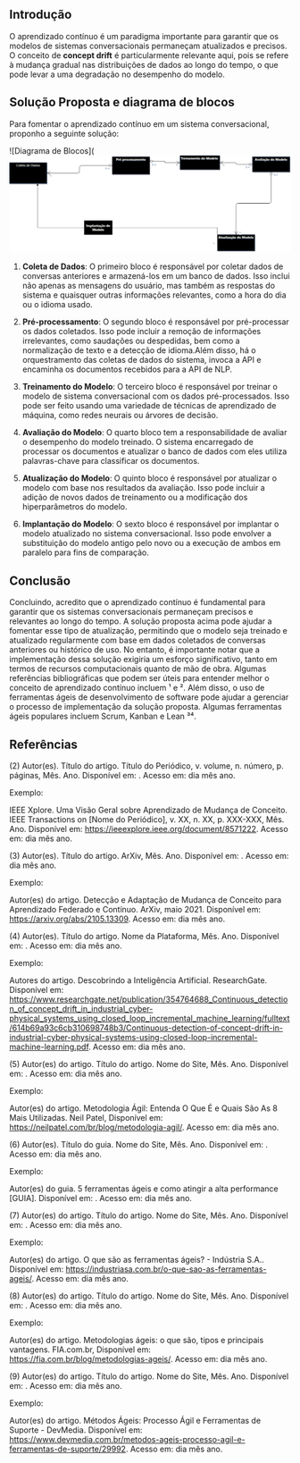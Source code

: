 ## Introdução
O aprendizado contínuo é um paradigma importante para garantir que os modelos de sistemas conversacionais permaneçam atualizados e precisos. O conceito de **concept drift** é particularmente relevante aqui, pois se refere à mudança gradual nas distribuições de dados ao longo do tempo, o que pode levar a uma degradação no desempenho do modelo.

## Solução Proposta e diagrama de blocos

Para fomentar o aprendizado contínuo em um sistema conversacional, proponho a seguinte solução:

![Diagrama de Blocos](![Alt text](./Diagrama%20de%20blocos%20.png)

1. **Coleta de Dados**: O primeiro bloco é responsável por coletar dados de conversas anteriores e armazená-los em um banco de dados. Isso inclui não apenas as mensagens do usuário, mas também as respostas do sistema e quaisquer outras informações relevantes, como a hora do dia ou o idioma usado.

2. **Pré-processamento**: O segundo bloco é responsável por pré-processar os dados coletados. Isso pode incluir a remoção de informações irrelevantes, como saudações ou despedidas, bem como a normalização de texto e a detecção de idioma.Além disso, há o orquestramento  das coletas de dados do sistema, invoca a API  e encaminha os documentos recebidos para a API de NLP.

3. **Treinamento do Modelo**: O terceiro bloco é responsável por treinar o modelo de sistema conversacional com os dados pré-processados. Isso pode ser feito usando uma variedade de técnicas de aprendizado de máquina, como redes neurais ou árvores de decisão.

4. **Avaliação do Modelo**: O quarto bloco tem a responsabilidade de avaliar o desempenho do modelo treinado. O sistema encarregado de processar os documentos e atualizar o banco de dados com eles utiliza palavras-chave para classificar os documentos.

5. **Atualização do Modelo**: O quinto bloco é responsável por atualizar o modelo com base nos resultados da avaliação. Isso pode incluir a adição de novos dados de treinamento ou a modificação dos hiperparâmetros do modelo.

6. **Implantação do Modelo**: O sexto bloco é responsável por implantar o modelo atualizado no sistema conversacional. Isso pode envolver a substituição do modelo antigo pelo novo ou a execução de ambos em paralelo para fins de comparação.

## Conclusão
Concluindo, acredito que o aprendizado contínuo é fundamental para garantir que os sistemas conversacionais permaneçam precisos e relevantes ao longo do tempo. A solução proposta acima pode ajudar a fomentar esse tipo de atualização, permitindo que o modelo seja treinado e atualizado regularmente com base em dados coletados de conversas anteriores ou histórico de uso. No entanto, é importante notar que a implementação dessa solução exigiria um esforço significativo, tanto em termos de recursos computacionais quanto de mão de obra. Algumas referências bibliográficas que podem ser úteis para entender melhor o conceito de aprendizado contínuo incluem ¹ e ². Além disso, o uso de ferramentas ágeis de desenvolvimento de software pode ajudar a gerenciar o processo de implementação da solução proposta. Algumas ferramentas ágeis populares incluem Scrum, Kanban e Lean ³⁴.

## Referências

(2) Autor(es). Título do artigo. Título do Periódico, v. volume, n. número, p. páginas, Mês. Ano. Disponível em: <URL>. Acesso em: dia mês ano.

Exemplo:

IEEE Xplore. Uma Visão Geral sobre Aprendizado de Mudança de Conceito. IEEE Transactions on [Nome do Periódico], v. XX, n. XX, p. XXX-XXX, Mês. Ano. Disponível em: <https://ieeexplore.ieee.org/document/8571222>. Acesso em: dia mês ano.

(3) Autor(es). Título do artigo. ArXiv, Mês. Ano. Disponível em: <URL>. Acesso em: dia mês ano.

Exemplo:

Autor(es) do artigo. Detecção e Adaptação de Mudança de Conceito para Aprendizado Federado e Contínuo. ArXiv, maio 2021. Disponível em: <https://arxiv.org/abs/2105.13309>. Acesso em: dia mês ano.

(4) Autor(es). Título do artigo. Nome da Plataforma, Mês. Ano. Disponível em: <URL>. Acesso em: dia mês ano.

Exemplo:

Autores do artigo. Descobrindo a Inteligência Artificial. ResearchGate. Disponível em: <https://www.researchgate.net/publication/354764688_Continuous_detection_of_concept_drift_in_industrial_cyber-physical_systems_using_closed_loop_incremental_machine_learning/fulltext/614b69a93c6cb310698748b3/Continuous-detection-of-concept-drift-in-industrial-cyber-physical-systems-using-closed-loop-incremental-machine-learning.pdf>. Acesso em: dia mês ano.

(5) Autor(es) do artigo. Título do artigo. Nome do Site, Mês. Ano. Disponível em: <URL>. Acesso em: dia mês ano.

Exemplo:

Autor(es) do artigo. Metodologia Ágil: Entenda O Que É e Quais São As 8 Mais Utilizadas. Neil Patel, Disponível em: <https://neilpatel.com/br/blog/metodologia-agil/>. Acesso em: dia mês ano.

(6) Autor(es). Título do guia. Nome do Site, Mês. Ano. Disponível em: <URL>. Acesso em: dia mês ano.

Exemplo:

Autor(es) do guia. 5 ferramentas ágeis e como atingir a alta performance [GUIA]. Disponível em: <URL>. Acesso em: dia mês ano.

(7) Autor(es) do artigo. Título do artigo. Nome do Site, Mês. Ano. Disponível em: <URL>. Acesso em: dia mês ano.

Exemplo:

Autor(es) do artigo. O que são as ferramentas ágeis? - Indústria S.A.. Disponível em: <https://industriasa.com.br/o-que-sao-as-ferramentas-ageis/>. Acesso em: dia mês ano.

(8) Autor(es) do artigo. Título do artigo. Nome do Site, Mês. Ano. Disponível em: <URL>. Acesso em: dia mês ano.

Exemplo:

Autor(es) do artigo. Metodologias ágeis: o que são, tipos e principais vantagens. FIA.com.br, Disponível em: <https://fia.com.br/blog/metodologias-ageis/>. Acesso em: dia mês ano.

(9) Autor(es) do artigo. Título do artigo. Nome do Site, Mês. Ano. Disponível em: <URL>. Acesso em: dia mês ano.

Exemplo:

Autor(es) do artigo. Métodos Ágeis: Processo Ágil e Ferramentas de Suporte - DevMedia. Disponível em: <https://www.devmedia.com.br/metodos-ageis-processo-agil-e-ferramentas-de-suporte/29992>. Acesso em: dia mês ano.
